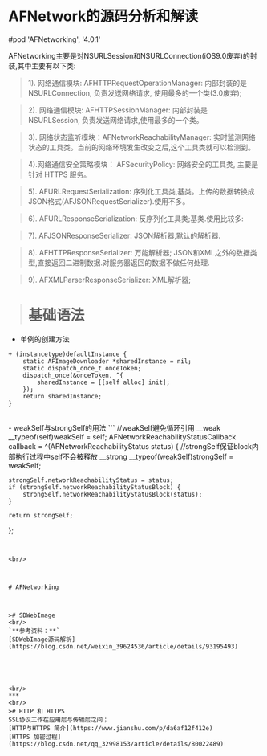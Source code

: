 # AFNetwork的源码分析和解读
#pod 'AFNetworking', '4.0.1'

AFNetworking主要是对NSURLSession和NSURLConnection(iOS9.0废弃)的封装,其中主要有以下类:


> 1). 网络通信模块:   AFHTTPRequestOperationManager: 内部封装的是 NSURLConnection, 负责发送网络请求, 使用最多的一个类(3.0废弃);

> 2). 网络通信模块:   AFHTTPSessionManager: 内部封装是 NSURLSession, 负责发送网络请求,使用最多的一个类。

> 3). 网络状态监听模块：AFNetworkReachabilityManager: 实时监测网络状态的工具类。当前的网络环境发生改变之后,这个工具类就可以检测到。

>4).网络通信安全策略模块： AFSecurityPolicy: 网络安全的工具类, 主要是针对 HTTPS 服务。

> 5). AFURLRequestSerialization: 序列化工具类,基类。上传的数据转换成JSON格式(AFJSONRequestSerializer).使用不多。

> 6). AFURLResponseSerialization: 反序列化工具类;基类.使用比较多:

> 7). AFJSONResponseSerializer: JSON解析器,默认的解析器.

> 8). AFHTTPResponseSerializer: 万能解析器; JSON和XML之外的数据类型,直接返回二进制数据.对服务器返回的数据不做任何处理.

> 9). AFXMLParserResponseSerializer: XML解析器;


># 基础语法
-   单例的创建方法
```
+ (instancetype)defaultInstance {
    static AFImageDownloader *sharedInstance = nil;
    static dispatch_once_t onceToken;
    dispatch_once(&onceToken, ^{
        sharedInstance = [[self alloc] init];
    });
    return sharedInstance;
}

```

<br/>
-   weakSelf与strongSelf的用法
```
//weakSelf避免循环引用
__weak __typeof(self)weakSelf = self;
AFNetworkReachabilityStatusCallback callback = ^(AFNetworkReachabilityStatus status) {
    //strongSelf保证block内部执行过程中self不会被释放
    __strong __typeof(weakSelf)strongSelf = weakSelf;

    strongSelf.networkReachabilityStatus = status;
    if (strongSelf.networkReachabilityStatusBlock) {
        strongSelf.networkReachabilityStatusBlock(status);
    }

    return strongSelf;
};

```


<br/>



# AFNetworking 



># SDWebImage 
<br/>
`**参考资料：**`
[SDWebImage源码解析](https://blog.csdn.net/weixin_39624536/article/details/93195493)





<br/>
***
<br/>
># HTTP 和 HTTPS
SSL协议工作在应用层与传输层之间；
[HTTP与HTTPS 简介](https://www.jianshu.com/p/da6af12f412e)
[HTTPS 加密过程](https://blog.csdn.net/qq_32998153/article/details/80022489)









